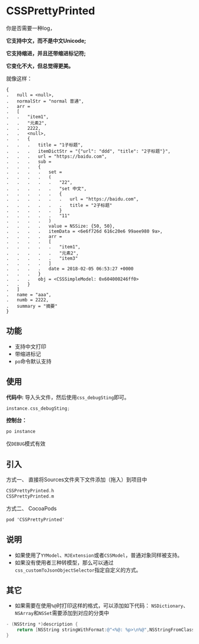 # CSSPrettyPrinted

你是否需要一种log，

**它支持中文，而不是中文Unicode;**

**它支持缩进，并且还带缩进标记符;**

**它变化不大，但总觉得更美。**

就像这样：

```
{
.   null = <null>,
.   normalStr = "normal 普通",
.   arr = 
.   [
.   .   "item1",
.   .   "元素2",
.   .   2222,
.   .   <null>,
.   .   {
.   .   .   title = "1子标题",
.   .   .   itemDictStr = "{"url": "ddd", "title": "2子标题"}",
.   .   .   url = "https://baidu.com",
.   .   .   sub = 
.   .   .   {
.   .   .   .   set = 
.   .   .   .   (
.   .   .   .   .   "22",
.   .   .   .   .   "set 中文",
.   .   .   .   .   {
.   .   .   .   .   .   url = "https://baidu.com",
.   .   .   .   .   .   title = "2子标题"
.   .   .   .   .   }
.   .   .   .   .   "11"
.   .   .   .   )
.   .   .   .   value = NSSize: {50, 50},
.   .   .   .   itemData = <6e6f726d 616c20e6 99aee980 9a>,
.   .   .   .   arr = 
.   .   .   .   [
.   .   .   .   .   "item1",
.   .   .   .   .   "元素2",
.   .   .   .   .   "item3"
.   .   .   .   ]
.   .   .   .   date = 2018-02-05 06:53:27 +0000
.   .   .   }
.   .   .   obj = <CSSSimpleModel: 0x604000246ff0>
.   .   }
.   ]
.   name = "aaa",
.   numb = 2222,
.   summary = "摘要"
}
```

## 功能

- 支持中文打印
- 带缩进标记
- `po`命令默认支持


## 使用

**代码中:**
导入头文件，然后使用`css_debugSting`即可。

```Objective-C
instance.css_debugSting;
```

**控制台：**

```Objective-C
po instance
```
仅`DEBUG`模式有效


## 引入

方式一、 直接将Sources文件夹下文件添加（拖入）到项目中

```Objective-C
CSSPrettyPrinted.h
CSSPrettyPrinted.m
```

方式二、 CocoaPods

```Objective-C
pod 'CSSPrettyPrinted'
```

## 说明

- 如果使用了`YYModel`、`MJExtension`或者`CSSModel`，普通对象同样被支持。
- 如果没有使用者三种转模型，那么可以通过`css_customToJsonObjectSelector`指定自定义的方式。

## 其它

- 如果需要在使用`%@`时打印这样的格式，可以添加如下代码：
`NSDictionary`、`NSArray`和`NSSet`需要添加到对应的分类中

```Objective-C
- (NSString *)description {
    return [NSString stringWithFormat:@"<%@: %p>\n%@",NSStringFromClass([self class]), self, self.css_debugSting];
}
```

